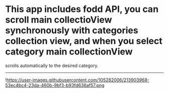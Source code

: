 # This app includes fodd API, you can scroll main collectioView synchronously with categories collection view, and when you select category main collectionView
scrolls automatically to the desired category.
___

!https://user-images.githubusercontent.com/105282006/213903968-53ec4bc4-23da-460b-9bf3-b93fd636af57.png


